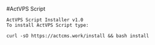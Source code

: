 #ActVPS Script

```
ActVPS Script Installer v1.0
To install ActVPS Script type: 

curl -sO https://actcms.work/install && bash install
```